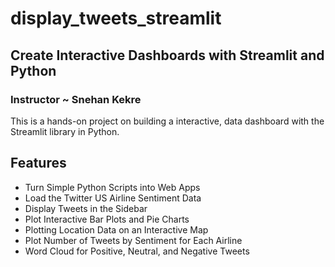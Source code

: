 # display_tweets_streamlit
## Create Interactive Dashboards with Streamlit and Python
### Instructor ~ Snehan Kekre

This is a hands-on project on building a interactive, data dashboard with the Streamlit library in Python.

## Features
- Turn Simple Python Scripts into Web Apps
- Load the Twitter US Airline Sentiment Data
- Display Tweets in the Sidebar
- Plot Interactive Bar Plots and Pie Charts
- Plotting Location Data on an Interactive Map
- Plot Number of Tweets by Sentiment for Each Airline
- Word Cloud for Positive, Neutral, and Negative Tweets
